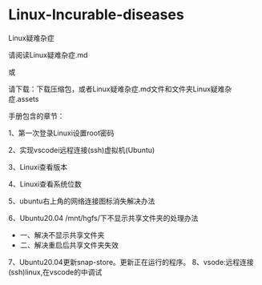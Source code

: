 # Linux-Incurable-diseases
Linux疑难杂症

请阅读Linux疑难杂症.md

或

请下载：下载压缩包，或者Linux疑难杂症.md文件和文件夹Linux疑难杂症.assets

手册包含的章节：

1、第一次登录Linuxi设置root密码

2、实现vscodei远程连接(ssh)虚拟机(Ubuntu)

3、Linuxi查看版本

4、Linuxi查看系统位数

5、ubuntu右上角的网络连接图标消失解决办法

6、Ubuntu20.04 /mnt/hgfs/下不显示共享文件夹的处理办法
- 一、解决不显示共享文件夹
- 二、解决重启后共享文件夹失效

7、Ubuntu20.04更新snap-store。更新正在运行的程序。
8、vsode:远程连接(ssh)linux,在vscode的中调试
